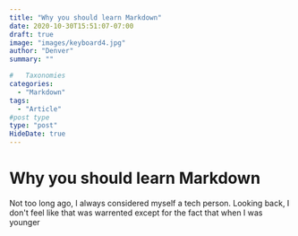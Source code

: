 ```yaml
---
title: "Why you should learn Markdown"
date: 2020-10-30T15:51:07-07:00
draft: true
image: "images/keyboard4.jpg"
author: "Denver"
summary: ""

#   Taxonomies
categories:
  - "Markdown"
tags:
  - "Article"
#post type
type: "post"
HideDate: true
---
```


# Why you should learn Markdown

Not too long ago, I always considered myself a tech person. Looking back, I don't feel like that was warrented except for the fact that when I was younger
